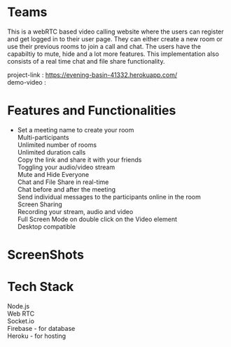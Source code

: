 # Teams

This is a webRTC based video calling website where the users can register and get logged in to their user page. They can either create a new room or use their previous rooms to join a call and chat. The users have the capabiltiy to mute, hide and a lot more features. This implementation also consists of a real time chat and file share functionality. 

project-link : https://evening-basin-41332.herokuapp.com/ <br />
demo-video :

# Features and Functionalities
* Set a meeting name to create your room <br />
Multi-participants <br />
Unlimited number of rooms <br />
Unlimited duration calls <br />
Copy the link and share it with your friends <br />
Toggling your audio/video stream <br />
Mute and Hide Everyone <br />
Chat and File Share in real-time <br /> 
Chat before and after the meeting <br />
Send individual messages to the participants online in the room <br />
Screen Sharing <br />
Recording your stream, audio and video <br />
Full Screen Mode on double click on the Video element <br />
Desktop compatible

# ScreenShots

# Tech Stack
Node.js <br />
Web RTC <br />
Socket.io <br />
Firebase - for database <br />
Heroku - for hosting
